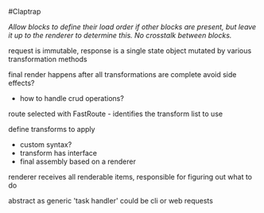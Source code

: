 #Claptrap

*Allow blocks to define their load order if other blocks are present, but leave
it up to the renderer to determine this. No crosstalk between blocks.*

request is immutable, response is a single state object mutated by various
transformation methods

final render happens after all transformations are complete
avoid side effects?
- how to handle crud operations?

route selected with FastRoute - identifies the transform list to use

define transforms to apply
- custom syntax?
- transform has interface
- final assembly based on a renderer

renderer receives all renderable items, responsible for figuring out what to do

abstract as generic 'task handler' could be cli or web requests
